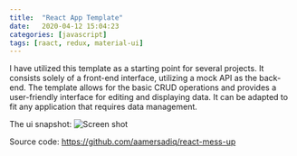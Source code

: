 ```yaml
---
title:  "React App Template"
date:   2020-04-12 15:04:23
categories: [javascript]
tags: [raact, redux, material-ui]
---
```


<p>
I have utilized this template as a starting point for several projects. It consists solely of a front-end interface, utilizing a mock API as the back-end. The template allows for the basic CRUD operations and provides a user-friendly interface for editing and displaying data. It can be adapted to fit any application that requires data management.

</p>
<p>
The ui snapshot:
 <img src="{{ site.baseurl }}/images/blog/react-redux-messaging-app/screenshot.png" class="fullsize-image" alt="Screen shot">
</p>
<p>
Source code: <a href="https://github.com/aamersadiq/react-mess-up" target="_blank">https://github.com/aamersadiq/react-mess-up</a>
</p>